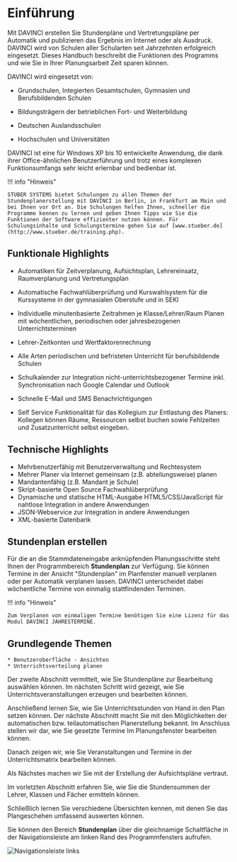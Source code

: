 # Einführung

Mit DAVINCI erstellen Sie Stundenpläne und Vertretungspläne per Automatik und publizieren das Ergebnis im Internet oder als Ausdruck. DAVINCI wird von Schulen aller Schularten seit Jahrzehnten erfolgreich eingesetzt. Dieses Handbuch beschreibt die Funktionen des Programms und wie Sie in Ihrer Planungsarbeit Zeit sparen können.

DAVINCI wird eingesetzt von:

* Grundschulen, Integierten Gesamtschulen, Gymnasien und Berufsbildenden Schulen

* Bildungsträgern der betrieblichen Fort- und Weiterbildung

* Deutschen Auslandsschulen

* Hochschulen und Universitäten

DAVINCI ist eine für Windows XP bis 10 entwickelte Anwendung, die dank ihrer Office-ähnlichen Benutzerführung und trotz eines komplexen Funktionsumfangs sehr leicht erlernbar und bedienbar ist.

!!! info "Hinweis"

    STÜBER SYSTEMS bietet Schulungen zu allen Themen der Stundenplanerstellung mit DAVINCI in Berlin, in Frankfurt am Main und bei Ihnen vor Ort an. Die Schulungen helfen Ihnen, schneller die Programme kennen zu lernen und geben Ihnen Tipps wie Sie die Funktionen der Software effizienter nutzen können. Für Schulungsinhalte und Schulungstermine gehen Sie auf [www.stueber.de](http://www.stueber.de/training.php).

## Funktionale Highlights

* Automatiken für Zeitverplanung, Aufsichtsplan, Lehrereinsatz, Raumverplanung und Vertretungsplan

* Automatische Fachwahlüberprüfung und Kurswahlsystem für die Kurssysteme in der gymnasialen Oberstufe und in SEKI

* Individuelle minutenbasierte Zeitrahmen je Klasse/Lehrer/Raum Planen mit wöchentlichen, periodischen oder jahresbezogenen Unterrichtsterminen

* Lehrer-Zeitkonten und Wertfaktorenrechnung

* Alle Arten periodischen und befristeten Unterricht für berufsbildende Schulen

* Schulkalender zur Integration nicht-unterrichtsbezogener Termine inkl. Synchronisation nach Google Calendar und Outlook

* Schnelle E-Mail und SMS Benachrichtigungen

* Self Service Funktionalität für das Kollegium zur Entlastung des Planers: Kollegen können Räume, Ressourcen selbst buchen sowie Fehlzeiten und Zusatzunterricht selbst eingeben.

## Technische Highlights

* Mehrbenutzerfähig mit Benutzerverwaltung und Rechtesystem
* Mehrer Planer via Internet gemeinsam (z.B. abteilungsweise) planen
* Mandantenfähig (z.B. Mandant je Schule)
* Skript-basierte Open Source Fachwahlüberprüfung
* Dynamische und statische HTML-Ausgabe HTML5/CSS/JavaScript für nahtlose Integration in andere Anwendungen
* JSON-Webservice zur Integration in andere Anwendungen
* XML-basierte Datenbank

## Stundenplan erstellen

Für die an die Stammdateneingabe anknüpfenden Planungsschritte steht Ihnen der Programmbereich **Stundenplan** zur Verfügung. Sie können Termine in der Ansicht "Stundenplan" im Planfenster manuell verplanen oder per Automatik verplanen lassen. DAVINCI unterscheidet dabei wöchentliche Termine von einmalig stattfindenden Terminen.

!!! info "Hinweis"

    Zum Verplanen von einmaligen Termine benötigen Sie eine Lizenz für das Modul DAVINCI JAHRESTERMINE.

## Grundlegende Themen

    * Benutzeroberfläche - Ansichten
    * Unterrichtsverteilung planen

Der zweite Abschnitt vermittelt, wie Sie Stundenpläne zur Bearbeitung auswählen können. Im nächsten Schritt wird gezeigt, wie Sie Unterrichtsveranstaltungen erzeugen und bearbeiten können.

Anschließend lernen Sie, wie Sie Unterrichtsstunden von Hand in den Plan setzen können. Der nächste Abschnitt macht Sie mit den Möglichkeiten der automatischen bzw. teilautomatischen Planerstellung bekannt. Im Anschluss stellen wir dar, wie Sie gesetzte Termine Im Planungsfenster bearbeiten können.

Danach zeigen wir, wie Sie Veranstaltungen und Termine in der Unterrichtsmatrix bearbeiten können.

Als Nächstes machen wir Sie mit der Erstellung der Aufsichtspläne vertraut.

Im vorletzten Abschnitt erfahren Sie, wie Sie die Stundensummen der Lehrer, Klassen und Fächer ermitteln können.

Schließlich lernen Sie verschiedene Übersichten kennen, mit denen Sie das Plangeschehen umfassend auswerten können.

Sie können den Bereich **Stundenplan** über die gleichnamige Schaltfläche in der Navigationsleiste am linken Rand des Programmfensters aufrufen.

![Navigationsleiste links](/assets/images/Aufruf.STUNDENPLAN.png)
